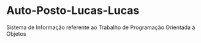 # Auto-Posto-Lucas-Lucas
Sistema de Informação referente ao Trabalho de Programação Orientada à Objetos
